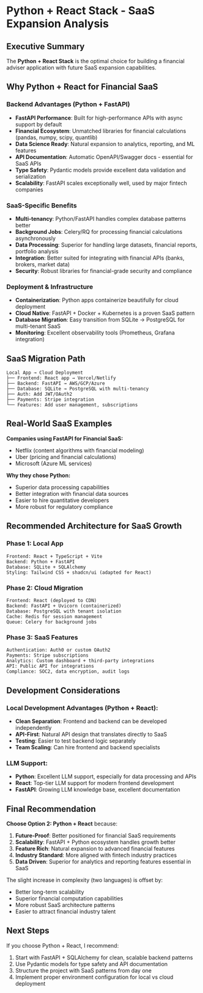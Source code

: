 # Python + React Stack - SaaS Expansion Analysis

## Executive Summary

The **Python + React Stack** is the optimal choice for building a financial adviser application with future SaaS expansion capabilities.

## Why Python + React for Financial SaaS

### Backend Advantages (Python + FastAPI)
- **FastAPI Performance**: Built for high-performance APIs with async support by default
- **Financial Ecosystem**: Unmatched libraries for financial calculations (pandas, numpy, scipy, quantlib)
- **Data Science Ready**: Natural expansion to analytics, reporting, and ML features
- **API Documentation**: Automatic OpenAPI/Swagger docs - essential for SaaS APIs
- **Type Safety**: Pydantic models provide excellent data validation and serialization
- **Scalability**: FastAPI scales exceptionally well, used by major fintech companies

### SaaS-Specific Benefits
- **Multi-tenancy**: Python/FastAPI handles complex database patterns better
- **Background Jobs**: Celery/RQ for processing financial calculations asynchronously  
- **Data Processing**: Superior for handling large datasets, financial reports, portfolio analysis
- **Integration**: Better suited for integrating with financial APIs (banks, brokers, market data)
- **Security**: Robust libraries for financial-grade security and compliance

### Deployment & Infrastructure
- **Containerization**: Python apps containerize beautifully for cloud deployment
- **Cloud Native**: FastAPI + Docker + Kubernetes is a proven SaaS pattern
- **Database Migration**: Easy transition from SQLite → PostgreSQL for multi-tenant SaaS
- **Monitoring**: Excellent observability tools (Prometheus, Grafana integration)

## SaaS Migration Path
```
Local App → Cloud Deployment
├── Frontend: React app → Vercel/Netlify
├── Backend: FastAPI → AWS/GCP/Azure
├── Database: SQLite → PostgreSQL with multi-tenancy
├── Auth: Add JWT/OAuth2
├── Payments: Stripe integration
└── Features: Add user management, subscriptions
```

## Real-World SaaS Examples

**Companies using FastAPI for Financial SaaS:**
- Netflix (content algorithms with financial modeling)
- Uber (pricing and financial calculations)
- Microsoft (Azure ML services)

**Why they chose Python:**
- Superior data processing capabilities
- Better integration with financial data sources
- Easier to hire quantitative developers
- More robust for regulatory compliance

## Recommended Architecture for SaaS Growth

### Phase 1: Local App
```
Frontend: React + TypeScript + Vite
Backend: Python + FastAPI
Database: SQLite + SQLAlchemy
Styling: Tailwind CSS + shadcn/ui (adapted for React)
```

### Phase 2: Cloud Migration
```
Frontend: React (deployed to CDN)
Backend: FastAPI + Uvicorn (containerized)
Database: PostgreSQL with tenant isolation
Cache: Redis for session management
Queue: Celery for background jobs
```

### Phase 3: SaaS Features
```
Authentication: Auth0 or custom OAuth2
Payments: Stripe subscriptions
Analytics: Custom dashboard + third-party integrations
API: Public API for integrations
Compliance: SOC2, data encryption, audit logs
```

## Development Considerations

### Local Development Advantages (Python + React):
- **Clean Separation**: Frontend and backend can be developed independently
- **API-First**: Natural API design that translates directly to SaaS
- **Testing**: Easier to test backend logic separately
- **Team Scaling**: Can hire frontend and backend specialists

### LLM Support:
- **Python**: Excellent LLM support, especially for data processing and APIs
- **React**: Top-tier LLM support for modern frontend development
- **FastAPI**: Growing LLM knowledge base, excellent documentation

## Final Recommendation

**Choose Option 2: Python + React** because:

1. **Future-Proof**: Better positioned for financial SaaS requirements
2. **Scalability**: FastAPI + Python ecosystem handles growth better
3. **Feature Rich**: Natural expansion to advanced financial features
4. **Industry Standard**: More aligned with fintech industry practices
5. **Data Driven**: Superior for analytics and reporting features essential in SaaS

The slight increase in complexity (two languages) is offset by:
- Better long-term scalability
- Superior financial computation capabilities
- More robust SaaS architecture patterns
- Easier to attract financial industry talent

## Next Steps

If you choose Python + React, I recommend:
1. Start with FastAPI + SQLAlchemy for clean, scalable backend patterns
2. Use Pydantic models for type safety and API documentation
3. Structure the project with SaaS patterns from day one
4. Implement proper environment configuration for local vs cloud deployment 